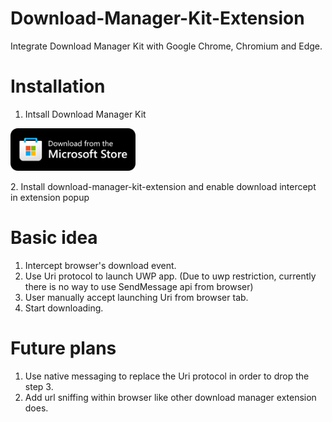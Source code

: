 # Download-Manager-Kit-Extension
Integrate Download Manager Kit with Google Chrome, Chromium and Edge.

# Installation
1. Intsall Download Manager Kit
<p align="left">
  <a href="https://www.microsoft.com/store/productId/9mx6kd8wgwgp?ocid=pdpshare" target="_blank">
    <img src="https://raw.githubusercontent.com/JimmyRespawn/IPTV-Fluent/refs/heads/main/storeBadge.png" width="200" alt="Store link" />
  </a>
</p>
2. Install download-manager-kit-extension and enable download intercept in extension popup

# Basic idea
1. Intercept browser's download event.
2. Use Uri protocol to launch UWP app. (Due to uwp restriction, currently there is no way to use SendMessage api from browser)
3. User manually accept launching Uri from browser tab.
4. Start downloading.

# Future plans
1. Use native messaging to replace the Uri protocol in order to drop the step 3.
2. Add url sniffing within browser like other download manager extension does.
